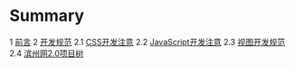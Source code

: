 # Summary
1 [前言](README.md)
2 [开发规范](guifan.md)
  2.1 [CSS开发注意](css.md)
  2.2 [JavaScript开发注意](js.md)
  2.3 [视图开发规范](view.md)
  2.4 [滨州网2.0项目树](tree.md)

